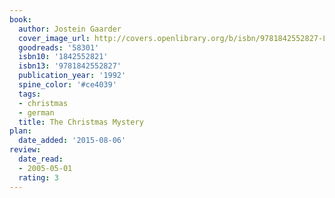 ```yaml
---
book:
  author: Jostein Gaarder
  cover_image_url: http://covers.openlibrary.org/b/isbn/9781842552827-L.jpg
  goodreads: '58301'
  isbn10: '1842552821'
  isbn13: '9781842552827'
  publication_year: '1992'
  spine_color: '#ce4039'
  tags:
  - christmas
  - german
  title: The Christmas Mystery
plan:
  date_added: '2015-08-06'
review:
  date_read:
  - 2005-05-01
  rating: 3
---
```

